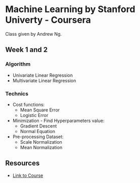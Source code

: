 # Machine Learning by Stanford Univerty - Coursera

Class given by Andrew Ng.


## Week 1 and 2

### Algorithm
* Univariate Linear Regression
* Multivariate Linear Regression

### Technics
* Cost functions:
  * Mean Square Error
  * Logistic Error
* Minimization - Find Hyperparameters value:
  * Gradient Descent
  * Normal Equation
* Pre-processing Dataset:
  * Scale Normalization
  * Mean Normalization
    


## Resources
* [Link to Course](https://www.coursera.org/learn/machine-learning)